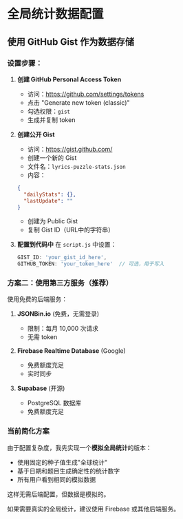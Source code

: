 # 全局统计数据配置

## 使用 GitHub Gist 作为数据存储

### 设置步骤：

1. **创建 GitHub Personal Access Token**
   - 访问：https://github.com/settings/tokens
   - 点击 "Generate new token (classic)"
   - 勾选权限：`gist`
   - 生成并复制 token

2. **创建公开 Gist**
   - 访问：https://gist.github.com/
   - 创建一个新的 Gist
   - 文件名：`lyrics-puzzle-stats.json`
   - 内容：
   ```json
   {
     "dailyStats": {},
     "lastUpdate": ""
   }
   ```
   - 创建为 Public Gist
   - 复制 Gist ID（URL中的字符串）

3. **配置到代码中**
   在 `script.js` 中设置：
   ```javascript
   GIST_ID: 'your_gist_id_here',
   GITHUB_TOKEN: 'your_token_here'  // 可选，用于写入
   ```

### 方案二：使用第三方服务（推荐）

使用免费的后端服务：

1. **JSONBin.io** (免费，无需登录)
   - 限制：每月 10,000 次请求
   - 无需 token

2. **Firebase Realtime Database** (Google)
   - 免费额度充足
   - 实时同步

3. **Supabase** (开源)
   - PostgreSQL 数据库
   - 免费额度充足

### 当前简化方案

由于配置复杂度，我先实现一个**模拟全局统计**的版本：
- 使用固定的种子值生成"全球统计"
- 基于日期和题目生成确定性的统计数字
- 所有用户看到相同的模拟数据

这样无需后端配置，但数据是模拟的。

如果需要真实的全局统计，建议使用 Firebase 或其他后端服务。
